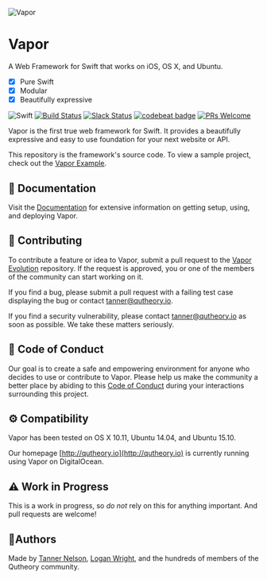 ![Vapor](https://cloud.githubusercontent.com/assets/1342803/14401223/7af2ade6-fdd7-11e5-9d6c-0ca302b274ef.png)

# Vapor

A Web Framework for Swift that works on iOS, OS X, and Ubuntu.

- [x] Pure Swift
- [x] Modular
- [x] Beautifully expressive

![Swift](https://camo.githubusercontent.com/0727f3687a1e263cac101c5387df41048641339c/68747470733a2f2f696d672e736869656c64732e696f2f62616467652f53776966742d332e302d6f72616e67652e7376673f7374796c653d666c6174)
[![Build Status](https://api.travis-ci.org/qutheory/vapor.svg?branch=master)](https://travis-ci.org/qutheory/vapor)
[![Slack Status](http://qutheory.io:8001/badge.svg)](http://slack.qutheory.io)
[![codebeat badge](https://codebeat.co/badges/3334c72c-c6e6-4061-a86b-f077b5250252)](https://codebeat.co/projects/github-com-qutheory-vapor)
[![PRs Welcome](https://img.shields.io/badge/prs-welcome-brightgreen.svg)](http://makeapullrequest.com)

Vapor is the first true web framework for Swift. It provides a beautifully expressive and easy to use foundation for your next website or API.

This repository is the framework's source code. To view a sample project, check out the [Vapor Example](https://github.com/qutheory/vapor-example).

## 📖 Documentation

Visit the [Documentation](http://docs.qutheory.io) for extensive information on getting setup, using, and deploying Vapor.

## 🚀 Contributing

To contribute a feature or idea to Vapor, submit a pull request to the [Vapor Evolution](https://github.com/qutheory/vapor-evolution) repository. If the request is approved, you or one of the members of the community can start working on it.

If you find a bug, please submit a pull request with a failing test case displaying the bug or contact [tanner@qutheory.io](tanner@qutheory.io).

If you find a security vulnerability, please contact [tanner@qutheory.io](tanner@qutheory.io) as soon as possible. We take these matters seriously.

## 💙 Code of Conduct

Our goal is to create a safe and empowering environment for anyone who decides to use or contribute to Vapor. Please help us make the community a better place by abiding to this [Code of Conduct](https://github.com/qutheory/vapor/blob/master/CODE_OF_CONDUCT.md) during your interactions surrounding this project. 

## ⚙ Compatibility

Vapor has been tested on OS X 10.11, Ubuntu 14.04, and Ubuntu 15.10. 

Our homepage [http://qutheory.io](http://qutheory.io) is currently running using Vapor on DigitalOcean.


## ⚠️ Work in Progress

This is a work in progress, so *do not* rely on this for anything important. And pull requests are welcome!


## 👥Authors

Made by [Tanner Nelson](https://twitter.com/tanner0101), [Logan Wright](https://twitter.com/logmaestro), and the hundreds of members of the Qutheory community.
